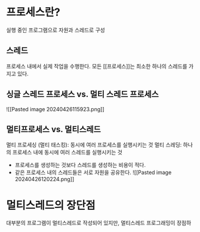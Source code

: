 # 프로세스란?
실행 중인 프로그램으로 자원과 스레드로 구성

## 스레드
프로세스 내에서 실제 작업을 수행한다.
모든 [[프로세스]]는 최소한 하나의 스레드를 가지고 있다.

## 싱글 스레드 프로세스 vs. 멀티 스레드 프로세스
![[Pasted image 20240426115923.png]]

## 멀티프로세스 vs. 멀티스레드
멀티 프로세싱 (멀티 태스킹): 동시에 여러 프로세스를 실행시키는 것
멀티 스레딩: 하나의 프로세스 내에 동시에 여러 스레드를 실행시키는 것
- 프로세스를 생성하는 것보다 스레드를 생성하는 비용이 적다.
- 같은 프로세스 내의 스레드들은 서로 자원을 공유한다.
![[Pasted image 20240426120224.png]]

# 멀티스레드의 장단점
대부분의 프로그램이 멀티스레드로 작성되어 있지만, 멀티스레드 프로그래밍이 장점하